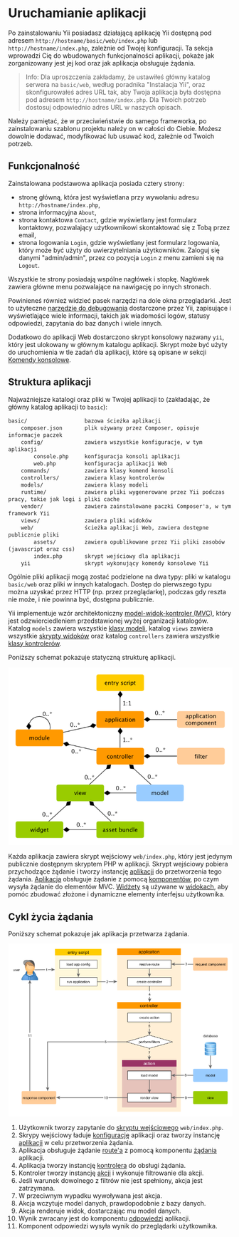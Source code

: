 Uruchamianie aplikacji
====================

Po zainstalowaniu Yii posiadasz działającą aplikację Yii dostępną pod adresem `http://hostname/basic/web/index.php` lub `http://hostname/index.php`, zależnie od Twojej konfiguracji.
Ta sekcja wprowadzi Cię do wbudowanych funkcjonalności aplikacji, pokaże jak zorganizowany jest jej kod oraz jak aplikacja obsługuje żądania.

> Info: Dla uproszczenia zakładamy, że ustawiłeś główny katalog serwera na `basic/web`, według poradnika "Instalacja Yii", oraz skonfigurowałeś adres URL tak, aby Twoja aplikacja była 
> dostępna pod adresem `http://hostname/index.php`.
> Dla Twoich potrzeb dostosuj odpowiednio adres URL w naszych opisach.

Należy pamiętać, że w przeciwieństwie do samego frameworka, po zainstalowaniu szablonu projektu należy on w całości do Ciebie. Możesz dowolnie dodawać, modyfikować lub usuwać kod, 
zależnie od Twoich potrzeb.
  
Funkcjonalność <span id="functionality"></span>
-------------

Zainstalowana podstawowa aplikacja posiada cztery strony:

* stronę główną, która jest wyświetlana przy wywołaniu adresu `http://hostname/index.php`,
* strona informacyjna `About`,
* strona kontaktowa `Contact`, gdzie wyświetlany jest formularz kontaktowy, pozwalający użytkownikowi skontaktować się z Tobą przez email,
* strona logowania `Login`, gdzie wyświetlany jest formularz logowania, który może być użyty do uwierzytelniania użytkowników. Zaloguj się danymi "admin/admin", przez co pozycja 
  `Login` z menu zamieni się na `Logout`.

Wszystkie te strony posiadają wspólne nagłówek i stopkę. Nagłówek zawiera główne menu pozwalające na nawigację po innych stronach.

Powinieneś również widzieć pasek narzędzi na dole okna przeglądarki.
Jest to użyteczne [narzędzie do debugowania](https://github.com/yiisoft/yii2-debug/blob/master/docs/guide/README.md) dostarczone przez Yii, zapisujące i wyświetlające wiele informacji, 
takich jak wiadomości logów, statusy odpowiedzi, zapytania do baz danych i wiele innych.

Dodatkowo do aplikacji Web dostarczono skrypt konsolowy nazwany `yii`, który jest ulokowany w głównym katalogu aplikacji.
Skrypt może być użyty do uruchomienia w tle zadań dla aplikacji, które są opisane w sekcji [Komendy konsolowe](tutorial-console.md).

Struktura aplikacji <span id="application-structure"></span>
---------------------

Najważniejsze katalogi oraz pliki w Twojej aplikacji to (zakładając, że główny katalog aplikacji to `basic`):

```
basic/                  bazowa ścieżka aplikacji
    composer.json       plik używany przez Composer, opisuje informacje paczek
    config/             zawiera wszystkie konfiguracje, w tym aplikacji
        console.php     konfiguracja konsoli aplikacji
        web.php         konfiguracja aplikacji Web
    commands/           zawiera klasy komend konsoli
    controllers/        zawiera klasy kontrolerów
    models/             zawiera klasy modeli
    runtime/            zawiera pliki wygenerowane przez Yii podczas pracy, takie jak logi i pliki cache
    vendor/             zawiera zainstalowane paczki Composer'a, w tym framework Yii
    views/              zawiera pliki widoków
    web/                ścieżka aplikacji Web, zawiera dostępne publicznie pliki
        assets/         zawiera opublikowane przez Yii pliki zasobów (javascript oraz css)
        index.php       skrypt wejściowy dla aplikacji
    yii                 skrypt wykonujący komendy konsolowe Yii
```

Ogólnie pliki aplikacji mogą zostać podzielone na dwa typy: pliki w katalogu `basic/web` oraz pliki w innych katalogach.
Dostęp do pierwszego typu można uzyskać przez HTTP (np. przez przeglądarkę), podczas gdy reszta nie może, i nie powinna być, dostępna publicznie.

Yii implementuje wzór architektoniczny [model-widok-kontroler (MVC)](http://wikipedia.org/wiki/Model-view-controller), który jest odzwierciedleniem przedstawionej wyżej organizacji 
katalogów.
Katalog `models` zawiera wszystkie [klasy modeli](structure-models.md), katalog `views` zawiera wszystkie [skrypty widoków](structure-views.md) oraz katalog `controllers` zawiera 
wszystkie [klasy kontrolerów](structure-controllers.md).

Poniższy schemat pokazuje statyczną strukturę aplikacji.

![Statyczna struktura aplikacji](../guide/images/application-structure.png)

Każda aplikacja zawiera skrypt wejściowy `web/index.php`, który jest jedynym publicznie dostępnym skryptem PHP w aplikacji.
Skrypt wejściowy pobiera przychodzące żądanie i tworzy instancję [aplikacji](structure-applications.md) do przetworzenia tego żądania.
[Aplikacja](structure-applications.md) obsługuje żądanie z pomocą [komponentów](concept-components.md), po czym wysyła żądanie do elementów MVC. 
[Widżety](structure-widgets.md) są używane w [widokach](structure-views.md), aby pomóc zbudować złożone i dynamiczne elementy interfejsu użytkownika.



Cykl życia żądania <span id="request-lifecycle"></span>
-----------------

Poniższy schemat pokazuje jak aplikacja przetwarza żądania.

![Cykl życia żądania](../guide/images/request-lifecycle.png)

1. Użytkownik tworzy zapytanie do [skryptu wejściowego](structure-entry-scripts.md) `web/index.php`.
2. Skrypy wejściowy ładuje [konfigurację](concept-configurations.md) aplikacji oraz tworzy instancję [aplikacji](structure-applications.md) w celu przetworzenia żądania.
3. Aplikacja obsługuje żądanie [route'a](runtime-routing.md) z pomocą komponentu [żądania](runtime-requests.md) aplikacji.
4. Aplikacja tworzy instancję [kontrolera](structure-controllers.md) do obsługi żądania.
5. Kontroler tworzy instancję [akcji](structure-controllers.md) i wykonuje filtrowanie dla akcji.
6. Jeśli warunek dowolnego z filtrów nie jest spełniony, akcja jest zatrzymana.
7. W przeciwnym wypadku wywoływana jest akcja.
8. Akcja wczytuje model danych, prawdopodobnie z bazy danych.
9. Akcja renderuje widok, dostarczając mu model danych.
10. Wynik zwracany jest do komponentu [odpowiedzi](runtime-responses.md) aplikacji.
11. Komponent odpowiedzi wysyła wynik do przeglądarki użytkownika.